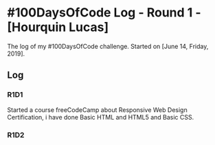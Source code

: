# #100DaysOfCode Log - Round 1 - [Hourquin Lucas]

The log of my #100DaysOfCode challenge. Started on [June 14, Friday, 2019].

## Log

### R1D1 
Started a course freeCodeCamp about Responsive Web Design Certification, i have done Basic HTML and HTML5 and Basic CSS. 
### R1D2
